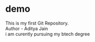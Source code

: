 # demo
This is my first Git Repository.
<br>
Author - Aditya Jain
<br>
i am curently pursuing my btech degree
